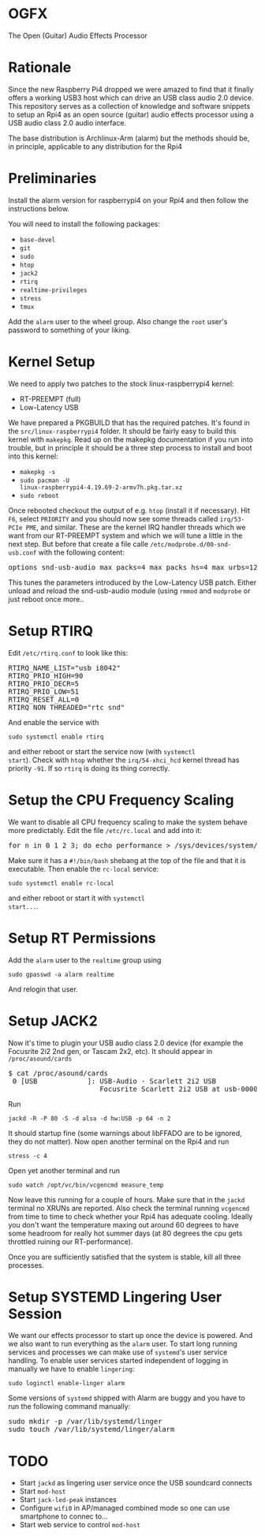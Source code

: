 # OGFX

The Open (Guitar) Audio Effects Processor

# Rationale

Since the new Raspberry Pi4 dropped we were amazed to find that it finally offers a working USB3 host which can drive an USB class audio 2.0 device. This repository serves as a collection of knowledge and software snippets to setup an Rpi4 as an open source (guitar) audio effects processor using a USB audio class 2.0 audio interface.

The base distribution is Archlinux-Arm (alarm) but the methods should be, in principle, applicable to any distribution for the Rpi4

# Preliminaries

Install the alarm version for raspberrypi4 on your Rpi4 and then follow the instructions below. 

You will need to install the following packages:

* <code>base-devel</code>
* <code>git</code>
* <code>sudo</code>
* <code>htop</code>
* <code>jack2</code>
* <code>rtirq</code>
* <code>realtime-privileges</code>
* <code>stress</code>
* <code>tmux</code>

Add the <code>alarm</code> user to the <cide>wheel</code> group. Also change the <code>root</code> user's password to something of your liking.

# Kernel Setup

We need to apply two patches to the stock linux-raspberrypi4 kernel:

* RT-PREEMPT (full)
* Low-Latency USB 

We have prepared a PKGBUILD that has the required patches. It's found in the <code>src/linux-raspberrypi4</code> folder. It should be fairly easy to build this kernel with <code>makepkg</code>. Read up on the makepkg documentation if you run into trouble, but in principle it should be a three step process to install and boot into this kernel:

* <code>makepkg -s</code>
* <code>sudo pacman -U linux-raspberrypi4-4.19.69-2-armv7h.pkg.tar.xz</code>
* <code>sudo reboot</code>

Once rebooted checkout the output of e.g. <code>htop</code> (install it if necessary). Hit <code>F6</code>, select <code>PRIORITY</code> and you should now see some threads called <code>irq/53-PCIe PME</code>, and similar. These are the kernel IRQ handler threads which we want from our RT-PREEMPT system and which we will tune a little in the next step. But before that create a file calle <code>/etc/modprobe.d/00-snd-usb.conf</code> with the following content:

<pre>
options snd-usb-audio max_packs=4 max_packs_hs=4 max_urbs=12 sync_urbs=4 max_queue=18
</pre>

This tunes the parameters introduced by the Low-Latency USB patch. Either unload and reload the snd-usb-audio module (using <code>rmmod</code> and <code>modprobe</code> or just reboot once more..

# Setup RTIRQ

Edit <code>/etc/rtirq.conf</code> to look like this:

<pre>
RTIRQ_NAME_LIST="usb i8042"
RTIRQ_PRIO_HIGH=90
RTIRQ_PRIO_DECR=5
RTIRQ_PRIO_LOW=51
RTIRQ_RESET_ALL=0
RTIRQ_NON_THREADED="rtc snd"
</pre>

And enable the service with

<code>sudo systemctl enable rtirq</code>

and either reboot or start the service now (with <code>systemctl start</code>). Check with <code>htop</code> whether the <code>irq/54-xhci_hcd</code> kernel thread has priority <code>-91</code>. If so <code>rtirq</code> is doing its thing correctly.

# Setup the CPU Frequency Scaling

We want to disable all CPU frequency scaling to make the system behave more predictably. Edit the file <code>/etc/rc.local</code> and add into it:

<pre>
for n in 0 1 2 3; do echo performance > /sys/devices/system/cpu/cpu"$n"/cpufreq/scaling_governor; done
</pre>

Make sure it has a <code>#!/bin/bash</code> shebang at the top of the file and that it is executable. Then enable the <code>rc-local</code> service:

<code>sudo systemctl enable rc-local</code>

and either reboot or start it with <code>systemctl start...</code>.

# Setup RT Permissions 

Add the <code>alarm</code> user to the <code>realtime</code> group using

<code>sudo gpasswd -a alarm realtime</code>

And relogin that user.

# Setup JACK2

Now it's time to plugin your USB audio class 2.0 device (for example the Focusrite 2i2 2nd gen, or Tascam 2x2, etc). It should appear in <code>/proc/asound/cards</code>

<pre>
$ cat /proc/asound/cards 
 0 [USB            ]: USB-Audio - Scarlett 2i2 USB
                      Focusrite Scarlett 2i2 USB at usb-0000:01:00.0-1.2, high speed
</pre>

Run

<code>jackd -R -P 80 -S -d alsa -d hw:USB -p 64 -n 2</code>

It should startup fine (some warnings about libFFADO are to be ignored, they do not matter). Now open another terminal on the Rpi4 and run

<code>stress -c 4</code>

Open yet another terminal and run

<code>sudo watch /opt/vc/bin/vcgencmd measure_temp</code>

Now leave this running for a couple of hours. Make sure that in the <code>jackd</code> terminal no XRUNs are reported. Also check the terminal running <code>vcgencmd</code> from time to time to check whether your Rpi4 has adequate cooling. Ideally you don't want the temperature maxing out around 60 degrees to have some headroom for really hot summer days (at 80 degrees the cpu gets throttled ruining our RT-performance).

Once you are sufficiently satisfied that the system is stable, kill all three processes.

# Setup SYSTEMD Lingering User Session

We want our effects processor to start up once the device is powered. And we also want to run everything as the <code>alarm</code> user. To start long running services and processes we can make use of <code>systemd</code>'s user service handling. To enable user services started independent of logging in manually we have to enable <code>lingering</code>:

<code>sudo loginctl enable-linger alarm</code>

Some versions of <code>systemd</code> shipped with Alarm are buggy and you have to run the following command manually:

<pre>
sudo mkdir -p /var/lib/systemd/linger
sudo touch /var/lib/systemd/linger/alarm
</pre>

# TODO

* Start <code>jackd</code> as lingering user service once the USB soundcard connects
* Start <code>mod-host</code>
* Start <code>jack-led-peak</code> instances
* Configure <code>wifi0</code> in AP/managed combined mode so one can use smartphone to connec to...
* Start web service to control <code>mod-host</code>
